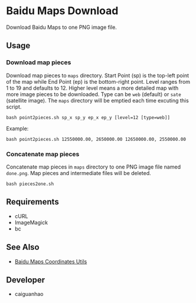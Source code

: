 Baidu Maps Download
===================

Download Baidu Maps to one PNG image file.

Usage
-----

### Download map pieces

Download map pieces to ``maps`` directory.
Start Point (sp) is the top-left point of the map while End Point (ep) is the bottom-right point.
Level ranges from 1 to 19 and defaults to 12. Higher level means a more detailed map with more image pieces to be downloaded. Type can be ``web`` (default) or ``sate`` (satellite image).
The ``maps`` directory will be emptied each time excuting this script.

    bash point2pieces.sh sp_x sp_y ep_x ep_y [level=12 [type=web]]

Example:

    bash point2pieces.sh 12550000.00, 2650000.00 12650000.00, 2550000.00

### Concatenate map pieces

Concatenate map pieces in ``maps`` directory to one PNG image file named ``done.png``. Map pieces and intermediate files will be deleted.

    bash pieces2one.sh

Requirements
------------

* cURL
* ImageMagick
* bc

See Also
--------

* [Baidu Maps Coordinates Utils](https://github.com/caiguanhao/baidu-maps-coord-utils)


Developer
---------

* caiguanhao
